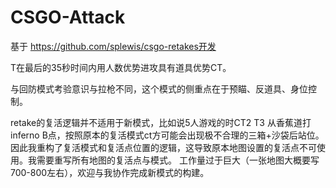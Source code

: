 # CSGO-Attack
基于 https://github.com/splewis/csgo-retakes开发

   T在最后的35秒时间内用人数优势进攻具有道具优势CT。

   与回防模式考验意识与拉枪不同，这个模式的侧重点在于预瞄、反道具、身位控制。
   
   retake的复活逻辑并不适用于新模式，比如说5人游戏的时CT2 T3 从香蕉道打inferno B点，按照原本的复活模式ct方可能会出现极不合理的三箱+沙袋后站位。因此我重构了复活模式和复活点位置的逻辑，这导致原本地图设置的复活点不可使用。我需要重写所有地图的复活点与模式。
   工作量过于巨大（一张地图大概要写700-800左右），欢迎与我协作完成新模式的构建。
